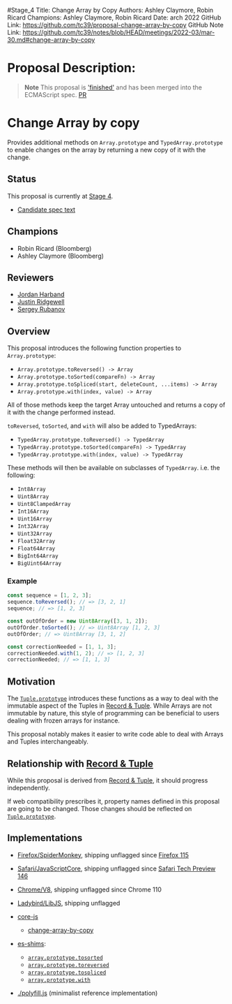 #Stage_4
Title: Change Array by Copy
Authors: Ashley Claymore, Robin Ricard
Champions: Ashley Claymore, Robin Ricard
Date: arch 2022
GitHub Link: https://github.com/tc39/proposal-change-array-by-copy
GitHub Note Link: https://github.com/tc39/notes/blob/HEAD/meetings/2022-03/mar-30.md#change-array-by-copy

# Proposal Description:
> **Note**
> This proposal is ['finished'](https://github.com/tc39/proposals/blob/main/finished-proposals.md) and has been merged into the ECMAScript spec. [PR](https://github.com/tc39/ecma262/pull/2997)

# Change Array by copy

Provides additional methods on `Array.prototype` and `TypedArray.prototype` to enable changes on the array by returning a new copy of it with the change.

## Status

This proposal is currently at [Stage 4].

- [Candidate spec text][spec]

[Stage 4]: https://github.com/tc39/proposals/commit/ad4df8435f27f39eda26db3b940ae151980c8015#diff-af1d66eb7dbbf6f66e871d26bcad07076a557256a957f558ca21e60924e2b0b7
[spec]: https://github.com/tc39/ecma262/pull/2997/files

## Champions

- Robin Ricard (Bloomberg)
- Ashley Claymore (Bloomberg)

## Reviewers

- [Jordan Harband](https://github.com/ljharb)
- [Justin Ridgewell](https://github.com/jridgewell)
- [Sergey Rubanov](https://github.com/chicoxyzzy)

## Overview

This proposal introduces the following function properties to `Array.prototype`:

- `Array.prototype.toReversed() -> Array`
- `Array.prototype.toSorted(compareFn) -> Array`
- `Array.prototype.toSpliced(start, deleteCount, ...items) -> Array`
- `Array.prototype.with(index, value) -> Array`

All of those methods keep the target Array untouched and returns a copy of it with the change performed instead.

`toReversed`, `toSorted`, and `with` will also be added to TypedArrays:

- `TypedArray.prototype.toReversed() -> TypedArray`
- `TypedArray.prototype.toSorted(compareFn) -> TypedArray`
- `TypedArray.prototype.with(index, value) -> TypedArray`

These methods will then be available on subclasses of `TypedArray`. i.e. the following:

- `Int8Array`
- `Uint8Array`
- `Uint8ClampedArray`
- `Int16Array`
- `Uint16Array`
- `Int32Array`
- `Uint32Array`
- `Float32Array`
- `Float64Array`
- `BigInt64Array`
- `BigUint64Array`

### Example

```js
const sequence = [1, 2, 3];
sequence.toReversed(); // => [3, 2, 1]
sequence; // => [1, 2, 3]

const outOfOrder = new Uint8Array([3, 1, 2]);
outOfOrder.toSorted(); // => Uint8Array [1, 2, 3]
outOfOrder; // => Uint8Array [3, 1, 2]

const correctionNeeded = [1, 1, 3];
correctionNeeded.with(1, 2); // => [1, 2, 3]
correctionNeeded; // => [1, 1, 3]
```

## Motivation

The [`Tuple.prototype`][tuple-proto] introduces these functions as a way to deal with the immutable aspect of the Tuples in [Record & Tuple][r-t]. While Arrays are not immutable by nature, this style of programming can be beneficial to users dealing with frozen arrays for instance.

This proposal notably makes it easier to write code able to deal with Arrays and Tuples interchangeably.

## Relationship with [Record & Tuple][r-t]

While this proposal is derived from [Record & Tuple][r-t], it should progress independently.

If web compatibility prescribes it, property names defined in this proposal are going to be changed. Those changes should be reflected on [`Tuple.prototype`][tuple-proto].

[tuple-proto]: https://tc39.es/proposal-record-tuple/#sec-properties-of-the-tuple-prototype-object
[r-t]: https://github.com/tc39/proposal-record-tuple

## Implementations

 - [Firefox/SpiderMonkey](https://bugzilla.mozilla.org/show_bug.cgi?id=1729563), shipping unflagged since [Firefox 115](https://developer.mozilla.org/en-US/docs/Mozilla/Firefox/Releases/115)
 - [Safari/JavaScriptCore](https://bugs.webkit.org/show_bug.cgi?id=234604), shipping unflagged since [Safari Tech Preview 146](https://developer.apple.com/safari/technology-preview/release-notes/#:~:text=bug%20tracker.-,Release%20146,-Note%3A%20Tab)
 - [Chrome/V8](https://bugs.chromium.org/p/v8/issues/detail?id=12764), shipping unflagged since Chrome 110

 - [Ladybird/LibJS](https://github.com/SerenityOS/serenity/issues/16353), shipping unflagged

 - [core-js](https://github.com/zloirock/core-js)
   - [change-array-by-copy](https://github.com/zloirock/core-js#change-array-by-copy)

 - [es-shims](https://github.com/es-shims):
   - [`array.prototype.tosorted`](https://www.npmjs.com/package/array.prototype.tosorted)
   - [`array.prototype.toreversed`](https://www.npmjs.com/package/array.prototype.toreversed)
   - [`array.prototype.tospliced`](https://www.npmjs.com/package/array.prototype.tospliced)
   - [`array.prototype.with`](https://www.npmjs.com/package/array.prototype.with)

- [./polyfill.js](./polyfill.js) (minimalist reference implementation)
